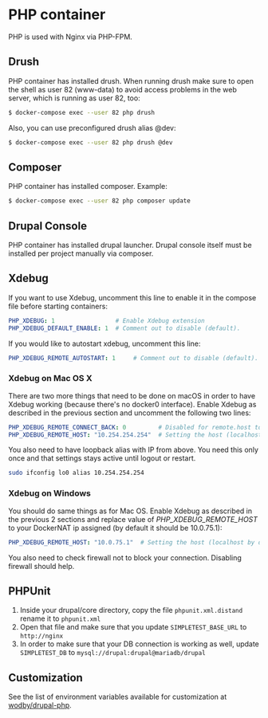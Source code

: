 # PHP container

PHP is used with Nginx via PHP-FPM. 

## Drush

PHP container has installed drush. When running drush make sure to open the shell as user 82 (www-data) to avoid access problems in the web server, which is running as user 82, too:
```bash
$ docker-compose exec --user 82 php drush
```

Also, you can use preconfigured drush alias @dev:
```bash
$ docker-compose exec --user 82 php drush @dev
```

## Composer

PHP container has installed composer. Example:
```bash
$ docker-compose exec --user 82 php composer update
```

## Drupal Console

PHP container has installed drupal launcher. Drupal console itself must be installed per project manually via composer. 

## Xdebug

If you want to use Xdebug, uncomment this line to enable it in the compose file before starting containers:
```yml
PHP_XDEBUG: 1                 # Enable Xdebug extension
PHP_XDEBUG_DEFAULT_ENABLE: 1  # Comment out to disable (default).
```

If you would like to autostart xdebug, uncomment this line:
```yml
PHP_XDEBUG_REMOTE_AUTOSTART: 1     # Comment out to disable (default).
```

### Xdebug on Mac OS X

There are two more things that need to be done on macOS in order to have Xdebug working (because there's no docker0 interface). Enable Xdebug as described in the previous section and uncomment the following two lines:

```yml
PHP_XDEBUG_REMOTE_CONNECT_BACK: 0         # Disabled for remote.host to work (enabled by default)
PHP_XDEBUG_REMOTE_HOST: "10.254.254.254"  # Setting the host (localhost by default)
```

You also need to have loopback alias with IP from above. You need this only once and that settings stays active until logout or restart.

```bash
sudo ifconfig lo0 alias 10.254.254.254
```

### Xdebug on Windows

You should do same things as for Mac OS. Enable Xdebug as described in the previous 2 sections and replace value of _PHP_XDEBUG_REMOTE_HOST_ to your DockerNAT ip assigned (by default it should be 10.0.75.1):

```yml
PHP_XDEBUG_REMOTE_HOST: "10.0.75.1"  # Setting the host (localhost by default)
```

You also need to check firewall not to block your connection. Disabling firewall should help.

## PHPUnit

1. Inside your drupal/core directory, copy the file `phpunit.xml.distand` rename it to `phpunit.xml`
2. Open that file and make sure that you update `SIMPLETEST_BASE_URL` to `http://nginx`
3. In order to make sure that your DB connection is working as well, update `SIMPLETEST_DB` to `mysql://drupal:drupal@mariadb/drupal`

## Customization

See the list of environment variables available for customization at [wodby/drupal-php](https://github.com/wodby/drupal-php).
